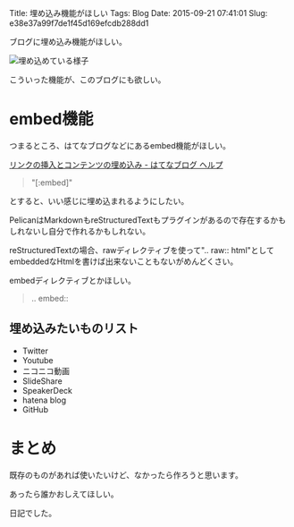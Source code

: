 Title: 埋め込み機能がほしい
Tags: Blog
Date: 2015-09-21 07:41:01
Slug: e38e37a99f7de1f45d169efcdb288dd1

ブログに埋め込み機能がほしい。

![埋め込めている様子](https://i.gyazo.com/9bd59a65ff4d7cdb97bd17c948db7c23.png)

こういった機能が、このブログにも欲しい。

# embed機能

つまるところ、はてなブログなどにあるembed機能がほしい。

[リンクの挿入とコンテンツの埋め込み - はてなブログ ヘルプ](http://help.hatenablog.com/entry/editor/advlink "リンクの挿入とコンテンツの埋め込み - はてなブログ ヘルプ")

> "[<URL>:embed]"

とすると、いい感じに埋め込まれるようにしたい。

PelicanはMarkdownもreStructuredTextもプラグインがあるので存在するかもしれないし自分で作れるかもしれない。

reStructuredTextの場合、rawディレクティブを使って".. raw:: html"としてembeddedなHtmlを書けば出来ないこともないがめんどくさい。

embedディレクティブとかほしい。

> .. embed:: <URL>

## 埋め込みたいものリスト

* Twitter
* Youtube
* ニコニコ動画
* SlideShare
* SpeakerDeck
* hatena blog
* GitHub

# まとめ

既存のものがあれば使いたいけど、なかったら作ろうと思います。

あったら誰かおしえてほしい。

日記でした。